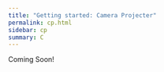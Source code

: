 ```yaml
---
title: "Getting started: Camera Projecter"
permalink: cp.html
sidebar: cp
summary: C
---
```


Coming Soon!